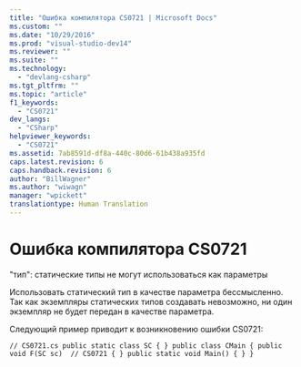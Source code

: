 ```yaml
---
title: "Ошибка компилятора CS0721 | Microsoft Docs"
ms.custom: ""
ms.date: "10/29/2016"
ms.prod: "visual-studio-dev14"
ms.reviewer: ""
ms.suite: ""
ms.technology: 
  - "devlang-csharp"
ms.tgt_pltfrm: ""
ms.topic: "article"
f1_keywords: 
  - "CS0721"
dev_langs: 
  - "CSharp"
helpviewer_keywords: 
  - "CS0721"
ms.assetid: 7ab8591d-df8a-440c-80d6-61b438a935fd
caps.latest.revision: 6
caps.handback.revision: 6
author: "BillWagner"
ms.author: "wiwagn"
manager: "wpickett"
translationtype: Human Translation
---
```

# Ошибка компилятора CS0721
"тип": статические типы не могут использоваться как параметры  
  
 Использовать статический тип в качестве параметра бессмысленно. Так как экземпляры статических типов создавать невозможно, ни один экземпляр не будет передан в качестве параметра.  
  
 Следующий пример приводит к возникновению ошибки CS0721:  
  
```  
// CS0721.cs public static class SC { } public class CMain { public void F(SC sc)  // CS0721 { } public static void Main() { } }  
```